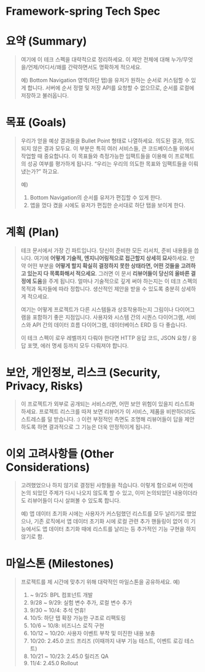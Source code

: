 # Framework-spring Tech Spec

# **요약 (Summary)**

> 여기에 이 테크 스펙을 대략적으로 정리하세요. 이 제안 전체에 대해 누가/무엇을/언제/어디서/왜를 간략하면서도 명확하게 적으세요.
> 
> 예) Bottom Navigation 영역(하단 탭)을 유저가 원하는 순서로 커스텀할 수 있게 합니다. 서버에 순서 정렬 및 저장 API를 요청할 수 없으므로, 순서를 로컬에 저장하고 불러옵니다.

# **목표 (Goals)**

> 우리가 얻을 예상 결과들을 Bullet Point 형태로 나열하세요. 의도된 결과, 의도되지 않은 결과 모두요. 이 부분은 특히 여러 서비스들, 큰 코드베이스들 위에서 작업할 때 중요합니다. 이 목표들와 측정가능한 임팩트들을 이용해 이 프로젝트의 성공 여부를 평가하게 됩니다. “우리는 우리의 의도한 목표와 임팩트들을 이뤄 냈는가?” 하고요.
> 
> 예)
> 1. Bottom Navigation의 순서를 유저가 편집할 수 있게 한다.
> 2. 앱을 껐다 켰을 시에도 유저가 편집한 순서대로 하단 탭을 보이게 한다.

# **계획 (Plan)**

> 테크 문서에서 가장 긴 파트입니다. 당신이 준비한 모든 리서치, 준비 내용들을 씁니다. 여기에 **어떻게 기술적, 엔지니어링적으로 접근할지 상세히 묘사**하세요. 만약 어떤 부분을 **어떻게 할지 확실히 결정하지 못한 상태라면, 어떤 것들을 고려하고 있는지 다 목록화해서 적으세요**. 그러면 이 문서 **리뷰어들이 당신의 올바른 결정에 도움**을 주게 됩니다. 얼마나 기술적으로 깊게 써야 하는지는 이 테크 스펙의 목적과 독자들에 따라 정합니다. 생산적인 제안을 받을 수 있도록 충분히 상세하게 적으세요.
> 
> 여기는 어떻게 프로젝트가 다른 시스템들과 상호작용하는지 그림이나 다이어그램을 포함하기 좋은 지점입니다. 사용자와 시스템 간의 시퀀스 다이어그램, 서비스와 API 간의 데이터 흐름 다이어그램, 데이터베이스 ERD 등 다 좋습니다.
> 
> 이 테크 스펙이 로우 레벨까지 다뤄야 한다면 HTTP 응답 코드, JSON 요청 / 응답 포맷, 에러 명세 등까지 모두 다뤄져야 합니다.

# **보안, 개인정보, 리스크 (Security, Privacy, Risks)**

> 이 프로젝트가 외부로 공개되는 서비스라면, 어떤 보안 위험이 있을지 리스트화하세요. 프로젝트 리스크를 따져 보면 리뷰어가 이 서비스, 제품을 비판하더라도 스트레스를 덜 받습니다. :) 이런 부정적인 측면도 조명해 리뷰어들이 답을 제안하도록 하면 결과적으로 그 기능은 더욱 안정적이게 됩니다.

# **이외 고려사항들 (Other Considerations)**

> 고려했었으나 하지 않기로 결정된 사항들을 적습니다. 이렇게 함으로써 이전에 논의 되었던 주제가 다시 나오지 않도록 할 수 있고, 이미 논의되었던 내용이더라도 리뷰어들이 다시 살펴볼 수 있도록 합니다.
> 
> 예) 앱 데이터 초기화 시에는 사용자가 커스텀했던 리스트를 모두 날리기로 했었으나, 기존 로직에서 앱 데이터 초기화 시에 로컬 관련 추가 핸들링이 없어 이 기능에서도 앱 데이터 초기화 때에 리스트를 날리는 등 추가적인 기능 구현을 하지 않기로 함.
> 

# **마일스톤 (Milestones)**

> 프로젝트를 제 시간에 맞추기 위해 대략적인 마일스톤을 공유하세요.
> 예)
> 1. ~ 9/25: BPL 컴포넌트 개발
> 2. 9/28 ~ 9/29: 실험 변수 추가, 로컬 변수 추가
> 3. 9/30 ~ 10/4: 추석 연휴!
> 4. 10/5: 하단 탭 확장 가능한 구조로 리팩토링
> 5. 10/6 ~ 10/8: 비즈니스 로직 구현
> 6. 10/12 ~ 10/20: 사용자 이벤트 부착 및 미진한 내용 보충
> 7. 10/20: 2.45.0 코드 프리즈 (이때까지 내부 기능 테스트, 이벤트 로깅 테스트)
> 8. 10/21 ~ 10/23: 2.45.0 릴리즈 QA
> 9. 11/4: 2.45.0 Rollout